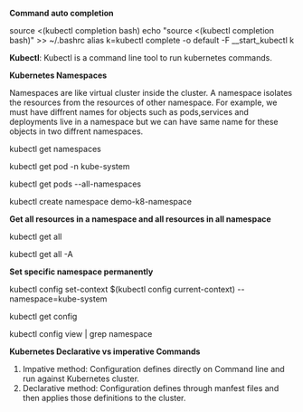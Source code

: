 **Command auto completion**

source <(kubectl completion bash)
echo "source <(kubectl completion bash)" >> ~/.bashrc
alias k=kubectl
complete -o default -F __start_kubectl k

**Kubectl**: Kubectl is a command line tool to run kubernetes commands. 

**Kubernetes Namespaces**

Namespaces are like virtual cluster inside the cluster. A namespace isolates the resources from the resources of other namespace. For example, we must have diffrent names for objects such as pods,services and deployments live in a namespace but we can have same name for these objects in two diffrent namespaces.

  kubectl get namespaces

  kubectl get pod -n kube-system

  kubectl get pods --all-namespaces

  kubectl create namespace demo-k8-namespace

  **Get all resources in a namespace and all resources in all namespace**
  
  kubectl get all

  kubectl get all -A

  **Set specific namespace permanently**

  kubectl config set-context $(kubectl config current-context) --namespace=kube-system

  kubectl get config

  kubectl config view | grep namespace

  







**Kubernetes Declarative vs imperative Commands**





1. Impative method: Configuration defines directly on Command line and run against Kubernetes cluster.
2. Declarative method: Configuration defines through manfest files and then applies those definitions to the cluster.





